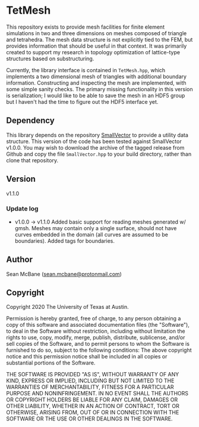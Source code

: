# TetMesh
This repository exists to provide mesh facilities for finite element simulations
in two and three dimensions on meshes composed of triangle and tetrahedra. The
mesh data structure is not explicitly tied to the FEM, but provides information
that should be useful in that context. It was primarily created to support my
research in topology optimization of lattice-type structures based on
substructuring.

Currently, the library interface is contained in `TetMesh.hpp`, which implements
a two dimensional mesh of triangles with additional boundary information.
Constructing and inspecting the mesh are implemented, with some simple sanity
checks. The primary missing functionality in this version is serialization;
I would like to be able to save the mesh in an HDF5 group but I haven't had the
time to figure out the HDF5 interface yet.

## Dependency
This library depends on the repository
[SmallVector](https://github.com/slmcbane/SmallVector) to provide a utility
data structure. This version of the code has been tested against SmallVector
v1.0.0. You may wish to download the archive of the tagged release from
Github and copy the file `SmallVector.hpp` to your build directory, rather
than clone that repository.

## Version
v1.1.0
### Update log
* v1.0.0 -> v1.1.0 Added basic support for reading meshes generated w/ gmsh.
Meshes may contain only a single surface, should not have curves embedded in the
domain (all curves are assumed to be boundaries). Added tags for boundaries.

## Author
Sean McBane (<sean.mcbane@protonmail.com>)

## Copyright
Copyright 2020 The University of Texas at Austin.

Permission is hereby granted, free of charge, to any person obtaining a copy
of this software and associated documentation files (the "Software"), to
deal in the Software without restriction, including without limitation the
rights to use, copy, modify, merge, publish, distribute, sublicense, and/or
sell copies of the Software, and to permit persons to whom the Software is
furnished to do so, subject to the following conditions:
The above copyright notice and this permission notice shall be included in
all copies or substantial portions of the Software.

THE SOFTWARE IS PROVIDED "AS IS", WITHOUT WARRANTY OF ANY KIND, EXPRESS OR
IMPLIED, INCLUDING BUT NOT LIMITED TO THE WARRANTIES OF MERCHANTABILITY,
FITNESS FOR A PARTICULAR PURPOSE AND NONINFRINGEMENT. IN NO EVENT SHALL
THE AUTHORS OR COPYRIGHT HOLDERS BE LIABLE FOR ANY CLAIM, DAMAGES OR OTHER
LIABILITY, WHETHER IN AN ACTION OF CONTRACT, TORT OR OTHERWISE, ARISING
FROM, OUT OF OR IN CONNECTION WITH THE SOFTWARE OR THE USE OR OTHER
DEALINGS IN THE SOFTWARE.